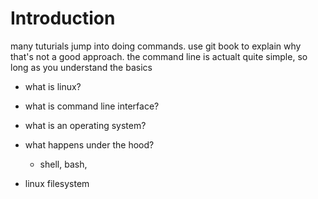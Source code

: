 # Introduction

many tuturials jump into doing commands. use git book to explain why that's not a good approach. the command line is actualt quite simple, so long as you understand the basics

* what is linux?
* what is command line interface?
* what is an operating system?
*   what happens under the hood?

    * shell, bash,&#x20;


* linux filesystem
